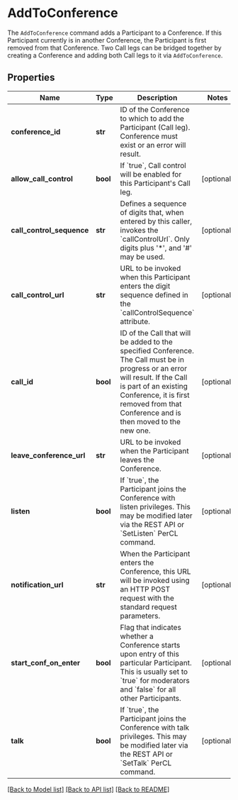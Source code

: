 # AddToConference

The `AddToConference` command adds a Participant to a Conference. If this Participant currently is in another Conference, the Participant is first removed from that Conference. Two Call legs can be bridged together by creating a Conference and adding both Call legs to it via `AddToConference`.
## Properties
Name | Type | Description | Notes
------------ | ------------- | ------------- | -------------
**conference_id** | **str** | ID of the Conference to which to add the Participant (Call leg). Conference must exist or an error will result. | 
**allow_call_control** | **bool** | If &#x60;true&#x60;, Call control will be enabled for this Participant&#39;s Call leg. | [optional] 
**call_control_sequence** | **str** | Defines a sequence of digits that, when entered by this caller, invokes the &#x60;callControlUrl&#x60;. Only digits plus &#39;*&#39;, and &#39;#&#39; may be used. | [optional] 
**call_control_url** | **str** | URL to be invoked when this Participant enters the digit sequence defined in the &#x60;callControlSequence&#x60; attribute. | [optional] 
**call_id** | **bool** | ID of the Call that will be added to the specified Conference. The Call must be in progress or an error will result. If the Call is part of an existing Conference, it is first removed from that Conference and is then moved to the new one. | [optional] 
**leave_conference_url** | **str** | URL to be invoked when the Participant leaves the Conference.  | [optional] 
**listen** | **bool** | If &#x60;true&#x60;, the Participant joins the Conference with listen privileges. This may be modified later via the REST API or &#x60;SetListen&#x60; PerCL command. | [optional] 
**notification_url** | **str** | When the Participant enters the Conference, this URL will be invoked using an HTTP POST request with the standard request parameters. | [optional] 
**start_conf_on_enter** | **bool** | Flag that indicates whether a Conference starts upon entry of this particular Participant. This is usually set to &#x60;true&#x60; for moderators and &#x60;false&#x60; for all other Participants. | [optional] 
**talk** | **bool** | If &#x60;true&#x60;, the Participant joins the Conference with talk privileges. This may be modified later via the REST API or &#x60;SetTalk&#x60; PerCL command.  | [optional] 

[[Back to Model list]](../README.md#documentation-for-models) [[Back to API list]](../README.md#documentation-for-api-endpoints) [[Back to README]](../README.md)


